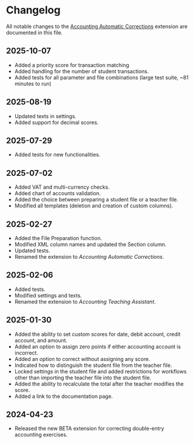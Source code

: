 # Changelog

All notable changes to the [Accounting Automatic Corrections](https://www.banana.ch/apps/en/node/9761) extension are documented in this file.

## 2025-10-07
- Added a priority score for transaction matching
- Added handling for the number of student transactions.
- Added tests for all parameter and file combinations (large test suite, ~81 minutes to run)

## 2025-08-19
- Updated texts in settings.
- Added support for decimal scores.

## 2025-07-29
- Added tests for new functionalities.

## 2025-07-02
- Added VAT and multi-currency checks.
- Added chart of accounts validation.
- Added the choice between preparing a student file or a teacher file.
- Modified all templates (deletion and creation of custom columns).

## 2025-02-27
- Added the File Preparation function.
- Modified XML column names and updated the Section column.
- Updated tests.
- Renamed the extension to *Accounting Automatic Corrections*.

## 2025-02-06
- Added tests.
- Modified settings and texts.
- Renamed the extension to *Accounting Teaching Assistant*.

## 2025-01-30
- Added the ability to set custom scores for date, debit account, credit account, and amount.
- Added an option to assign zero points if either accounting account is incorrect.
- Added an option to correct without assigning any score.
- Indicated how to distinguish the student file from the teacher file.
- Locked settings in the student file and added restrictions for workflows other than importing the teacher file into the student file.
- Added the ability to recalculate the total after the teacher modifies the score.
- Added a link to the documentation page.

## 2024-04-23
- Released the new BETA extension for correcting double-entry accounting exercises. 
